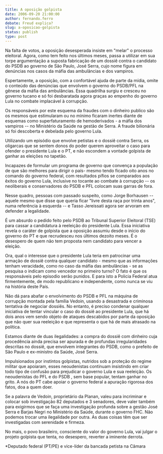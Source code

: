 ```yaml
---
title: A oposição golpista
date: 2006-09-20 21:00:00
author: fernando.ferro
debate: Freud explica?
slug: a-oposicao-golpista
status: publish 
type: post
---
```


Na falta de votos, a oposição desesperada insiste em "melar" o processo eleitoral. Agora, como tem feito nos últimos meses, passa a utilizar em sua torpe argumentação a suposta fabricação de um dossiê contra o candidato do PSDB ao governo de São Paulo, José Serra, cujo nome figura em denúncias nos casos da máfia das ambulâncias e dos vampiros.  
  
Espertamente, a oposição, com a confortável ajuda de parte da mídia, omite o conteúdo das denúncias que envolvem o governo do PSDB/PFL na gênese da máfia das ambulâncias. Essa quadrilha surgiu e cresceu no governo tucano e só foi desbaratada agora graças ao empenho do governo Lula no combate implacável à corrupção.  
  
Os responsáveis por este esquema da fraudes com o dinheiro publico são os mesmos que estimularam ou no mínimo ficaram inertes diante de esquemas como superfaturamento de hemoderivados - a máfia dos vampiros -- no Ministério da Saúde na gestão de Serra. A fraude bilionária só foi descoberta e debelada pelo governo Lula.  
  
Utilizando um episódio que envolve petistas e o dossiê contra Serra, os oligarcas que se sentem donos do poder querem aproveitar o caso para ofender o presidente Lula e o PT, e não escondem a vontade golpista de ganhar as eleições no tapetão.  
  
Incapazes de formular um programa de governo que convença a população de que são melhores para dirigir o país- mesmo tendo ficado oito anos no comando do governo federal, com resultados pífios se comparados aos êxitos do governo Lula, inclusive no tocante ao combate à corrupção -- os neoliberais e conservadores do PSDB e PFL colocam suas garras de fora.  
  
Nesse quadro, pessoas com passado suspeito, como Jorge Borhausen -- aquele mesmo que disse que queria ficar "livre desta raça por trinta anos", numa referência à esquerda -- e Tasso Jereissati agora ser arvoram em defender a legalidade.  
  
É um absurdo o pedido feito pelo PSDB ao Tribunal Superior Eleitoral (TSE) para cassar a candidatura à reeleição do presidente Lula. Essa iniciativa revela o caráter de golpista que a oposição assumiu desde o início do governo do PT e que recrudesceu nos últimos dezoito meses. É o desespero de quem não tem proposta nem candidato para vencer a eleição.   
  
Ora, qual o interesse que o presidente Lula teria em patrocinar uma armação de dossiê contra qualquer candidato - mesmo que as informações tenham veracidade, como no caso da máfia das ambulâncias - se as pesquisa o indicam como vencedor no primeiro turno? O fato é que os responsáveis pelo episodio serão punidos. E para isto a Policia Federal atua firmentemente, de modo republicano e independente, como nunca se viu na história deste País.  
  
Não dá para abafar o envolvimento do PSDB e PFL na máquina de corrupção montada pela família Vedoin, usando a desastrada e criminosa tentativa de negociar dossiês. No entanto, é preciso condenar qualquer iniciativa de tentar vincular o caso do dossiê ao presidente Lula, que há dois anos vem sendo objeto de ataques descabidos por parte da oposição que não quer sua reeleição e que representa o que há de mais atrasado na política.  
  
Estamos diante de duas ilegalidades: a compra do dossiê com dinheiro cuja procedência ainda precisa ser apurada e de profundas irregularidades descritas no dossiê, que envolvem integrantes do PSDB, como o prefeito de São Paulo e ex-ministro da Saúde, José Serra.  
  
Impulsionados por instintos golpistas, nutridos sob a proteção do regime militar que apoiaram, esses neoudenistas continuam insistindo em criar todo tipo de confusão para prejudicar o governo Lula e sua reeleição. Os neoudenistas do PFL e do PSDB , sem base popular, tentam ganhar no grito. A nós do PT cabe apoiar o governo federal a apuração rigorosa dos fatos, doa a quem doer.  
  
Se a palavra de Vedoin, proprietário da Planan, valeu para incriminar e colocar sob investigação 82 deputados e 3 senadores, deve valer também para exigirmos que se faça uma investigação profunda sobre a gestão José Serra e Barjas Negri no Ministério da Saúde, durante o governo FHC. Não podemos trocar uma ilegalidade por outra. As duas coisas têm que ser investigadas com serenidade e firmeza.  
  
No mais, o povo brasileiro, consciente do valor do governo Lula, vai julgar o projeto golpista que tenta, no desespero, reverter a iminente derrota.  
  
\*Deputado federal (PT/PE) e vice-líder da bancada petista na Câmara  
  

